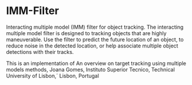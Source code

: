 # IMM-Filter
Interacting multiple model (IMM) filter for object tracking. The interacting multiple model filter is designed to tracking objects that are highly maneuverable. Use the filter to predict the future location of an object, to reduce noise in the detected location, or help associate multiple object detections with their tracks.

This is an implementation of An overview on target tracking using multiple models methods, Joana Gomes, Instituto Superior Tecnico, Technical University of Lisbon,´
Lisbon, Portugal
